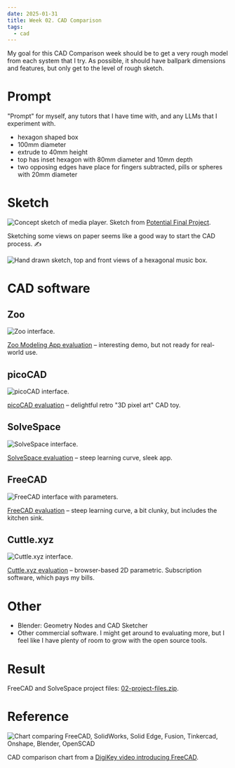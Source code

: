 ```yaml
---
date: 2025-01-31
title: Week 02. CAD Comparison
tags:
  - cad
---
```


My goal for this CAD Comparison week should be to get a very rough model from each system that I try. As possible, it should have ballpark dimensions and features, but only get to the level of rough sketch.

# Prompt

"Prompt" for myself, any tutors that I have time with, and any LLMs that I experiment with.

* hexagon shaped box
* 100mm diameter
* extrude to 40mm height
* top has inset hexagon with 80mm diameter and 10mm depth
* two opposing edges have place for fingers subtracted, pills or spheres with 20mm diameter

# Sketch

![Concept sketch of media player.](01-fo-concept-player.png)
Sketch from [Potential Final Project](01-potential-final-project.md).

Sketching some views on paper seems like a good way to start the CAD process. ✍️

![Hand drawn sketch, top and front views of a hexagonal music box.](02-music-box-pen-paper.png)

# CAD software

## Zoo

![Zoo interface.](02-zoo-first-prompt-result.png)

[Zoo Modeling App evaluation](02-zoo-modeling-app.md) – interesting demo, but not ready for real-world use.

## picoCAD

![picoCAD interface.](02-picocad.png)

[picoCAD evaluation](02-picocad.md) – delightful retro "3D pixel art" CAD toy.

## SolveSpace

![SolveSpace interface.](02-solvespace-box.png)

[SolveSpace evaluation](02-solvespace.md) – steep learning curve, sleek app.

## FreeCAD

![FreeCAD interface with parameters.](02-freecad-interface.png)

[FreeCAD evaluation](02-freecad.md) – steep learning curve, a bit clunky, but includes the kitchen sink.

## Cuttle.xyz

![Cuttle.xyz interface.](02-cuttle-xyz-interface.png)

[Cuttle.xyz evaluation](02-cuttle-xyz.md) – browser-based 2D parametric. Subscription software, which pays my bills.

# Other

* Blender: Geometry Nodes and CAD Sketcher
* Other commercial software. I might get around to evaluating more, but I feel like I have plenty of room to grow with the open source tools.

# Result

FreeCAD and SolveSpace project files: [02-project-files.zip](02-project-files.zip).

# Reference

![Chart comparing FreeCAD, SolidWorks, Solid Edge, Fusion, Tinkercad, Onshape, Blender, OpenSCAD](02-cad-comparison-digikey.png)

CAD comparison chart from a [DigiKey video introducing FreeCAD](https://www.youtube.com/watch?v=8VPYTTnqmfs).
